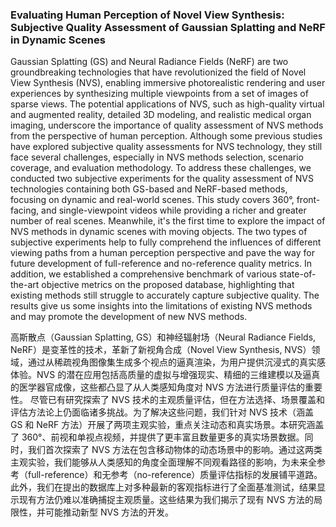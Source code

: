 ### Evaluating Human Perception of Novel View Synthesis: Subjective Quality Assessment of Gaussian Splatting and NeRF in Dynamic Scenes

Gaussian Splatting (GS) and Neural Radiance Fields (NeRF) are two groundbreaking technologies that have revolutionized the field of Novel View Synthesis (NVS), enabling immersive photorealistic rendering and user experiences by synthesizing multiple viewpoints from a set of images of sparse views. The potential applications of NVS, such as high-quality virtual and augmented reality, detailed 3D modeling, and realistic medical organ imaging, underscore the importance of quality assessment of NVS methods from the perspective of human perception. Although some previous studies have explored subjective quality assessments for NVS technology, they still face several challenges, especially in NVS methods selection, scenario coverage, and evaluation methodology. To address these challenges, we conducted two subjective experiments for the quality assessment of NVS technologies containing both GS-based and NeRF-based methods, focusing on dynamic and real-world scenes. This study covers 360°, front-facing, and single-viewpoint videos while providing a richer and greater number of real scenes. Meanwhile, it's the first time to explore the impact of NVS methods in dynamic scenes with moving objects. The two types of subjective experiments help to fully comprehend the influences of different viewing paths from a human perception perspective and pave the way for future development of full-reference and no-reference quality metrics. In addition, we established a comprehensive benchmark of various state-of-the-art objective metrics on the proposed database, highlighting that existing methods still struggle to accurately capture subjective quality. The results give us some insights into the limitations of existing NVS methods and may promote the development of new NVS methods.

高斯散点（Gaussian Splatting, GS）和神经辐射场（Neural Radiance Fields, NeRF）是变革性的技术，革新了新视角合成（Novel View Synthesis, NVS）领域，通过从稀疏视角图像集生成多个视点的逼真渲染，为用户提供沉浸式的真实感体验。NVS 的潜在应用包括高质量的虚拟与增强现实、精细的三维建模以及逼真的医学器官成像，这些都凸显了从人类感知角度对 NVS 方法进行质量评估的重要性。
尽管已有研究探索了 NVS 技术的主观质量评估，但在方法选择、场景覆盖和评估方法论上仍面临诸多挑战。为了解决这些问题，我们针对 NVS 技术（涵盖 GS 和 NeRF 方法）开展了两项主观实验，重点关注动态和真实场景。本研究涵盖了 360°、前视和单视点视频，并提供了更丰富且数量更多的真实场景数据。同时，我们首次探索了 NVS 方法在包含移动物体的动态场景中的影响。通过这两类主观实验，我们能够从人类感知的角度全面理解不同观看路径的影响，为未来全参考（full-reference）和无参考（no-reference）质量评估指标的发展铺平道路。
此外，我们在提出的数据库上对多种最新的客观指标进行了全面基准测试，结果显示现有方法仍难以准确捕捉主观质量。这些结果为我们揭示了现有 NVS 方法的局限性，并可能推动新型 NVS 方法的开发。
